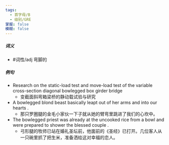 ```yaml
---
tags:
  - 首字母/B
  - 级别/GRE
掌握: false
模糊: false
---
```

##### 词义
- #词性/adj  弯脚的
##### 例句
- Research on the static-load test and move-load test of the variable cross-section diagonal bowlegged box girder bridge
	- 变截面斜弯箱梁桥的静动载试验与研究
- A bowlegged blond beast basically leapt out of her arms and into our hearts .
	- 那只罗圈腿的金毛小家伙一下子就从她的臂弯里跳进了我们的心坎中。
- The bowlegged priest was already at the uncooked rice from a bowl and were prepared to shower the blessed couple .
	- 弓形腿的牧师已站在婚礼圣坛前，他面前的《圣经》已打开。几位客人从一只碗里抓了把生米，准备洒给这对幸福的恋人。
